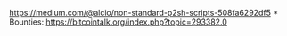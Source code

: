   https://medium.com/@alcio/non-standard-p2sh-scripts-508fa6292df5
      * Bounties: https://bitcointalk.org/index.php?topic=293382.0
